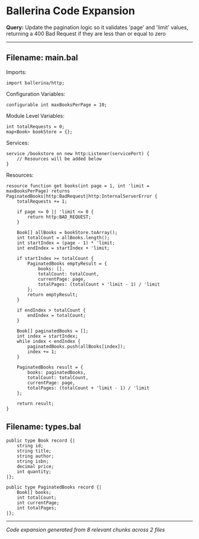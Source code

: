 # Ballerina Code Expansion

**Query:** Update the pagination logic so it validates 'page' and 'limit' values, returning a 400 Bad Request if they are less than or equal to zero

---

## Filename: main.bal

Imports:
```ballerina
import ballerina/http;
```

Configuration Variables:
```ballerina
configurable int maxBooksPerPage = 10;
```

Module Level Variables:
```ballerina
int totalRequests = 0;
map<Book> bookStore = {};
```

Services:
```ballerina
service /bookstore on new http:Listener(servicePort) {
    // Resources will be added below
}
```

Resources:
```ballerina
resource function get books(int page = 1, int 'limit = maxBooksPerPage) returns PaginatedBooks|http:BadRequest|http:InternalServerError {
    totalRequests += 1;

    if page <= 0 || 'limit <= 0 {
        return http:BAD_REQUEST;
    }

    Book[] allBooks = bookStore.toArray();
    int totalCount = allBooks.length();
    int startIndex = (page - 1) * 'limit;
    int endIndex = startIndex + 'limit;

    if startIndex >= totalCount {
        PaginatedBooks emptyResult = {
            books: [],
            totalCount: totalCount,
            currentPage: page,
            totalPages: (totalCount + 'limit - 1) / 'limit
        };
        return emptyResult;
    }

    if endIndex > totalCount {
        endIndex = totalCount;
    }

    Book[] paginatedBooks = [];
    int index = startIndex;
    while index < endIndex {
        paginatedBooks.push(allBooks[index]);
        index += 1;
    }

    PaginatedBooks result = {
        books: paginatedBooks,
        totalCount: totalCount,
        currentPage: page,
        totalPages: (totalCount + 'limit - 1) / 'limit
    };

    return result;
}
```

## Filename: types.bal

```ballerina
public type Book record {|
    string id;
    string title;
    string author;
    string isbn;
    decimal price;
    int quantity;
|};

public type PaginatedBooks record {|
    Book[] books;
    int totalCount;
    int currentPage;
    int totalPages;
|};
```

---

*Code expansion generated from 8 relevant chunks across 2 files*
